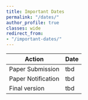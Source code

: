 ```yaml
---
title: Important Dates
permalink: "/dates/"
author_profile: true
classes: wide
redirect_from:
- "/important-dates/"
---
```


| Action               | Date                     |
| -------------------- | ------------------------ |
| Paper Submission     | tbd |
| Paper Notification   | tbd |
| Final version        | tbd |
